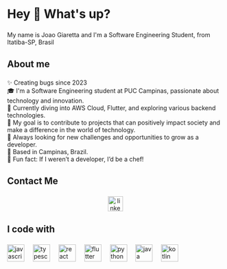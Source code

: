 <h1 align="left">Hey 👋 What's up?</h1>

###

<p align="left">My name is Joao Giaretta and I'm a Software Engineering Student, from Itatiba-SP, Brasil</p>

###

<h2 align="left">About me</h2>

###

<p align="left">✨ Creating bugs since 2023<br>
                🎓 I'm a Software Engineering student at PUC Campinas, passionate about technology and innovation. <br>
                🔧 Currently diving into AWS Cloud, Flutter, and exploring various backend technologies. <br>
                🚀 My goal is to contribute to projects that can positively impact society and make a difference in the world of technology. <br>
                🌱 Always looking for new challenges and opportunities to grow as a developer. <br>
                📍 Based in Campinas, Brazil. <br>
                🎲 Fun fact: If I weren’t a developer, I’d be a chef!</p> 
                 

###

<h2 align="left">Contact Me</h2>

###

<div align="center">
  <a href="https://www.linkedin.com/in/jo%C3%A3o-pedro-giaretta-de-oliveira-2a4952238/" target="_blank">
    <img src="https://img.shields.io/static/v1?message=LinkedIn&logo=linkedin&label=&color=0077B5&logoColor=white&labelColor=&style=for-the-badge" height="35" alt="linkedin logo"  />
  </a>
</div>

###

<h2 align="left">I code with</h2>

###

<div align="left">
  <img src="https://cdn.jsdelivr.net/gh/devicons/devicon/icons/javascript/javascript-original.svg" height="40" alt="javascript logo"  />
  <img width="12" />
  <img src="https://cdn.jsdelivr.net/gh/devicons/devicon/icons/typescript/typescript-original.svg" height="40" alt="typescript logo"  />
  <img width="12" />
  <img src="https://cdn.jsdelivr.net/gh/devicons/devicon/icons/react/react-original.svg" height="40" alt="react logo"  />
  <img width="12" />
  <img src="https://cdn.jsdelivr.net/gh/devicons/devicon/icons/flutter/flutter-original.svg" height="40" alt="flutter logo" />
  <img width="12" />
  <img src="https://cdn.jsdelivr.net/gh/devicons/devicon/icons/python/python-original.svg" height="40" alt="python logo" />
  <img width="12" />
  <img src="https://cdn.jsdelivr.net/gh/devicons/devicon/icons/java/java-original.svg" height="40" alt="java logo" />
  <img width="12" />
  <img src="https://cdn.jsdelivr.net/gh/devicons/devicon/icons/kotlin/kotlin-original.svg" height="40" alt="kotlin logo" />
</div>

###

